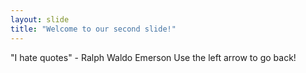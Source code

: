 ```yaml
---
layout: slide
title: "Welcome to our second slide!"
---
```

"I hate quotes" - Ralph Waldo Emerson
Use the left arrow to go back!
